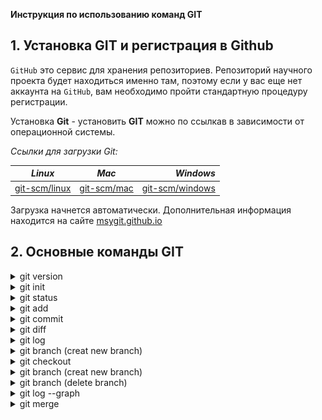 **Инструкция  по использованию команд GIT**

## **1. Установка GIT и регистрация в Github**

`GitHub­` это сервис для хранения репозиториев. Репозиторий научного проекта будет находиться именно там, поэтому если у вас еще нет аккаунта на `GitHub`, вам необходимо пройти стандартную процедуру регистрации.

Установка **Git** - установить **GIT** можно по ссылкав в зависимости от операционной системы.

*Ссылки для загрузки Git:*

| *Linux* | *Mac* | *Windows* |  
|-----------|:-----------:|-----------:|  
| [git-scm/linux](http://git-scm.com/download/linux )  | [git-scm/mac](http://git-scm.com/)| [git-scm/windows](http://git-scm.com/download/win)

Загрузка начнется автоматически. Дополнительная информация находится на сайте  [msygit.github.io](http://msysgit.github.io/.)
 
  ## **2. Основные команды GIT**

<details><summary>git version</summary>
<p>

#### Прежде чем создавать репозиторий и инициализировать Git, проверим текущую установленную версию пограммы.Для этого в терминале введём команду:

```ruby
   `git --version` 
```
![Пример команды и ответ](version.png)

</p>
</details>

<details><summary>git init</summary>
<p>

#### Указываем папку, в которой git начнёт отслеживать изменения В папке создаётся скрытая папка .git версию пограммы. Для этого в терминале введём команду:

```ruby
   `git init`
```
![Пример команды и ответ](init.png)
</p>
</details>

<details><summary>git status</summary>
<p>

#### Показывает текущее состояние гита, есть ли изменения, которые нужно закоммитить(сохранить)

```ruby
   `git status`
```
![Пример команды и ответ](status.png)
</p>
</details>

<details><summary>git add</summary>
<p>

#### Добавляет содержимое рабочего каталога в индекс (staging area) для последующего коммита. Эта команда дается после добавления файлов. Писать название целиком не обязательно: терминал дозаполнит данные автоматически:

```ruby
   `git add`
```
![Пример команды и ответ](add.png)
</p>
</details>

<details><summary>git commit</summary>
<p>

#### Команда **git commit** берёт все данные, добавленные в индекс с помощью **git add**, и сохраняет их слепок во внутренней базе данных, а затем сдвигает указатель текущей ветки на этот слепок.

```ruby
   `git commit`
```
![Пример команды и ответ](commit.png)
</p>
</details>

<details><summary>git diff</summary>
<p>

#### Показывает разницу между текущим файлом и сохранённым. 

```ruby
   `git diff`
```
![Пример команды и ответ](.png)
</p>
</details>

<details><summary>git log</summary>
<p>

#### Журнал изменений. Перед переключением версии файла в Git используйте команду **git log**, чтобы увидеть количество сохранений

```ruby
   `git log`
```
![Пример команды и ответ](log.png)
</p>
</details>

<details><summary>git branch (creat new branch)</summary>
<p>

#### Работа с черновиками. Если у нас несколько версий черновика, мы можем вывести на экран ветку, где находимся, командой **git branch**. Создать ветку можно командой **git branch**. Делать это надо в папке с репозиторием: 

```ruby
   puts `git branch <название новой ветки>`
```
![Пример команды и ответ](new_branch.png)
</p>
</details>


<details><summary>git checkout</summary>
<p>

#### Переключение между версиями. Для работы нужно указать не только интересующий вас коммит, но и вернуться в тот, где работаем, при помощи команды **git checkout master**
```ruby
   `git checkout`
```
![Пример команды и ответ](checkout.png)
</p>
</details>

<details><summary>git branch (creat new branch)</summary>
<p>

#### Работа с черновиками. Если у нас несколько версий черновика, мы можем вывести на экран ветку, где находимся, командой **git branch**. Создать ветку можно командой **git branch**. Делать это надо в папке с репозиторием: 

```ruby
   `git branch <название новой ветки>`
```
![Пример команды и ответ](new_branch.png)
</p>
</details>

<details><summary>git branch (delete branch)</summary>
<p>

#### Если ветка  больше не нужна, ее можно удалить c помощью команды: 

```ruby
   `git branch -d <название  ветки>`
```
![Пример команды и ответ](delete_branch.png)
</p>
</details>


<details><summary>git log --graph</summary>
<p>

#### Ключ -graph в связке с командой log позволяет отобразить коммиты в виде дерева. 

```ruby
   `git log --graph`
```
![Пример команды и ответ](log_graph.png)
</p>
</details>

<details><summary>git merge</summary>
<p>

#### Чтобы слить любую ветку с текущей, вызываем : 

```ruby
   `git merge <имя ветки для слияния с текущей>`
```
![Пример команды и ответ](merge.png)
</p>
</details>


